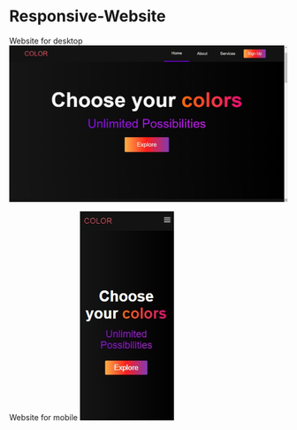 # Responsive-Website

Website for desktop
![](https://raw.githubusercontent.com/GuedsGui/Responsive-Website/master/assets/screenshot.jpg)

Website for mobile
![](https://raw.githubusercontent.com/GuedsGui/Responsive-Website/master/assets/responsivity-screenshot.jpg)
